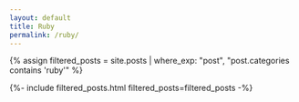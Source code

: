 ```yaml
---
layout: default
title: Ruby
permalink: /ruby/
---
```

{% assign filtered_posts = site.posts | where_exp: "post", "post.categories contains 'ruby'" %}

{%- include filtered_posts.html filtered_posts=filtered_posts -%}
